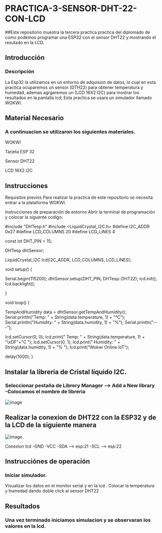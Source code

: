 # PRACTICA-3-SENSOR-DHT-22-CON-LCD

##Este repositorio muestra la tercera practica practica del diplomado de como podemos programar una ESP32 con el sensor DHT22 y mostrando el resutado en la LCD.

## Introducción
### Descripción
La Esp32 la utilizamos en un entorno de adquision de datos, lo cual en esta practica ocuparemos un sensor (DTH22) para obtener temperatura y humedad, ademas agrgaremos un (LCD 16X2 I2C) para mostrar los resultados en la pantalla lcd; Esta practica se usara un simulador llamado WOKWI.

## Material Necesario
### A continuacion se utilizaron los siguientes materiales.

WOKWI


Tarjeta ESP 32

Sensor DHT22

LCD 16X2 I2C

## Instrucciones

Requisitos previos
Para realizar la practica de este repositorio se necesita entrar a la plataforma WOKWI.

Instrucciones de preparación de entorno
Abrir la terminal de programación y colocar la siguente codigo:

#include "DHTesp.h"
#include <LiquidCrystal_I2C.h>
#define I2C_ADDR    0x27
#define LCD_COLUMNS 20
#define LCD_LINES   4

const int DHT_PIN = 15;

DHTesp dhtSensor;

LiquidCrystal_I2C lcd(I2C_ADDR, LCD_COLUMNS, LCD_LINES);

void setup() {

  Serial.begin(115200);
  dhtSensor.setup(DHT_PIN, DHTesp::DHT22);
  lcd.init();
  lcd.backlight();

}

void loop() {

  TempAndHumidity  data = dhtSensor.getTempAndHumidity();
  Serial.println("Temp: " + String(data.temperature, 1) + "°C");
  Serial.println("Humidity: " + String(data.humidity, 1) + "%");
  Serial.println("---");
  
  lcd.setCursor(0, 0);
  lcd.print("  Temp: " + String(data.temperature, 1) + "\xDF"+"C  ");
  lcd.setCursor(0, 1);
  lcd.print(" Humidity: " + String(data.humidity, 1) + "% ");
  lcd.print("Wokwi Online IoT");

  delay(1000);
}

## Instalar la libreria de Cristal líquido I2C.
### Seleccionar pestaña de Librery Manager --> Add a New library -Colocamos el nombre de libreria

![image](https://github.com/ErickRomeroRamos/PRACTICA-3-SENSOR-DHT-22-CON-LCD/assets/153964793/abc69382-3623-47ff-b55b-a8574b801b58)

## Realizar la conexion de DHT22 con la ESP32 y de la LCD de la siguiente manera

![image](https://github.com/ErickRomeroRamos/PRACTICA-3-SENSOR-DHT-22-CON-LCD/assets/153964793/94e0e208-e290-4709-8b6a-ca0b1f30d18f)

Conexion lcd -GND -VCC -SDA --> esp:21 -SCL --> esp:22

## Instrucciónes de operación
### Iniciar simulador.
Visualizar los datos en el monitor serial y en la lcd .
Colocar la temperatura y humedad dando doble click al sensor DHT22
## Resultados
### Una vez terminado iniciamos simulacion y se observaran los valores en la lcd.

